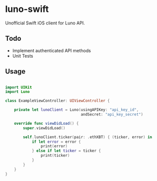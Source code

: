 # luno-swift

Unofficial Swift iOS client for Luno API.

## Todo

- Implement authenticated API methods
- Unit Tests

## Usage

```swift

import UIKit
import Luno

class ExampleViewController: UIViewController {

    private let lunoClient = Luno(usingAPIKey: "api_key_id",
                                  andSecret: "api_key_secret")

    override func viewDidLoad() {
        super.viewDidLoad()

        self.lunoClient.ticker(pair: .ethXBT) { (ticker, error) in
            if let error = error {
                print(error)
            } else if let ticker = ticker {
                print(ticker)
            }
        }
    }
}

```
